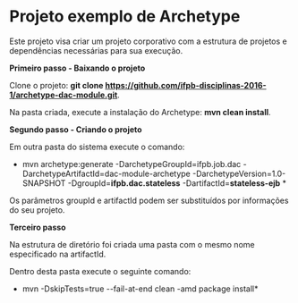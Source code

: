 # Projeto exemplo de Archetype
Este projeto visa criar um projeto corporativo com a estrutura de projetos e dependências necessárias para sua execução.

**Primeiro passo - Baixando o projeto**

Clone o projeto: **git clone https://github.com/ifpb-disciplinas-2016-1/archetype-dac-module.git**.

Na pasta criada, execute a instalação do Archetype: **mvn clean install**.

**Segundo passo - Criando o projeto**

Em outra pasta do sistema execute o comando:

* mvn archetype:generate -DarchetypeGroupId=ifpb.job.dac -DarchetypeArtifactId=dac-module-archetype -DarchetypeVersion=1.0-SNAPSHOT -DgroupId=**ifpb.dac.stateless** -DartifactId=**stateless-ejb** *

Os parâmetros groupId e artifactId podem ser substituídos por informações do seu projeto.

**Terceiro passo**

Na estrutura de diretório foi criada uma pasta com o mesmo nome especificado na artifactId.

Dentro desta pasta execute o seguinte comando:

* mvn -DskipTests=true --fail-at-end clean  -amd package install*

